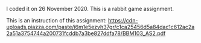 I coded it on 26 November 2020.
This is a rabbit game assignment.

This is an instruction of this assignment:
https://cdn-uploads.piazza.com/paste/i6m1e5ezvh37gr/c1ca25456d5a84dac1c612ac2a2a51a3754744a200731fcddb7a3be827ddfa78/BBM103_AS2.pdf

